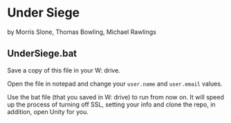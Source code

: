 # Under Siege
by Morris Slone, Thomas Bowling, Michael Rawlings

## UnderSiege.bat
Save a copy of this file in your W: drive.

Open the file in notepad and change your `user.name` and `user.email` values.

Use the bat file (that you saved in W: drive) to run from now on. It will speed up the process of turning off SSL, setting your info and clone the repo, in addition, open Unity for you.
